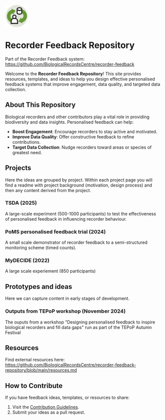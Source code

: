 ![](https://github.com/BiologicalRecordsCentre/recorder-feedback/blob/main/Recorder%20feedback%20logo_small.png?raw=true)  

# Recorder Feedback Repository

Part of the Recorder Feedback system: https://github.com/BiologicalRecordsCentre/recorder-feedback

Welcome to the **Recorder Feedback Repository**! This site provides resources, templates, and ideas to help you design effective personalised feedback systems that improve engagement, data quality, and targeted data collection.

## About This Repository

Biological recorders and other contributors play a vital role in providing biodiversity and data insights. Personalised feedback can help:
- **Boost Engagement**: Encourage recorders to stay active and motivated.  
- **Improve Data Quality**: Offer constructive feedback to refine contributions.  
- **Target Data Collection**: Nudge recorders toward areas or species of greatest need.

## Projects

Here the ideas are grouped by project. Within each project page you will find a readme with project background (motivation, design process) and then any content derived from the project.

### TSDA (2025)

A large-scale experiment (500-1000 participants) to test the effectiveness of personalised feedback in influencing recorder behaviour.

### PoMS personalised feedback trial (2024)

A small scale demonstrator of recorder feedback to a semi-structured monitoring scheme (timed counts).

### MyDECIDE (2022)

A large scale experiement (850 participants) 

## Prototypes and ideas

Here we can capture content in early stages of development.

### Outputs from TEPoP workshop (November 2024)

The ouputs from a workshop "Designing personalised feedback to inspire biological recorders and fill data gaps" run as part of the TEPoP Autumn Festival

## **Resources**

Find external resources here: https://github.com/BiologicalRecordsCentre/recorder-feedback-repository/blob/main/resources.md

## **How to Contribute**

If you have feedback ideas, templates, or resources to share:
1. Visit the [Contribution Guidelines](https://github.com/BiologicalRecordsCentre/recorder-feedback-repository/blob/main/CONTRIBUTING.md).
2. Submit your ideas as a pull request.  
